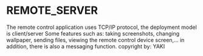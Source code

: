 # REMOTE_SERVER
 The remote control application uses TCP/IP protocol, the deployment model is client/server
 Some features such as: taking screenshots, changing wallpaper, sending files, viewing the remote control device screen,... in addition, there is also a messaging function.
 copyright by: YAKI
